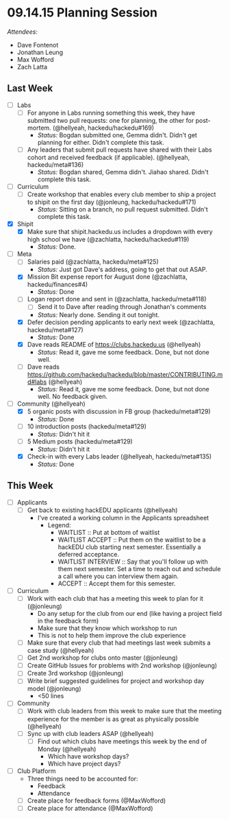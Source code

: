 # 09.14.15 Planning Session

_Attendees:_

- Dave Fontenot
- Jonathan Leung
- Max Wofford
- Zach Latta

## Last Week

- [ ] Labs
  - [ ] For anyone in Labs running something this week, they have submitted
    two pull requests: one for planning, the other for post-mortem. (@hellyeah,
    hackedu/hackedu#169)
    - _Status:_ Bogdan submitted one, Gemma didn't. Didn't get planning for
      either. Didn't complete this task.
  - [ ] Any leaders that submit pull requests have shared with their Labs
    cohort and received feedback (if applicable). (@hellyeah, hackedu/meta#136)
    - _Status:_ Bogdan shared, Gemma didn't. Jiahao shared. Didn't complete this
      task.
- [ ] Curriculum
  - [ ] Create workshop that enables every club member to ship a project to
    shipit on the first day (@jonleung, hackedu/hackedu#171)
    - _Status:_ Sitting on a branch, no pull request submitted. Didn't complete
      this task.
- [x] Shipit
  - [x] Make sure that shipit.hackedu.us includes a dropdown with every high
    school we have (@zachlatta, hackedu/hackedu#119)
    - _Status:_ Done.
- [ ] Meta
  - [ ] Salaries paid (@zachlatta, hackedu/meta#125)
      - _Status:_ Just got Dave's address, going to get that out ASAP.
  - [x] Mission Bit expense report for August done (@zachlatta,
    hackedu/finances#4)
      - _Status:_ Done
  - [ ] Logan report done and sent in (@zachlatta, hackedu/meta#118)
    - [ ] Send it to Dave after reading through Jonathan's comments
    - _Status:_ Nearly done. Sending it out tonight.
  - [x] Defer decision pending applicants to early next week (@zachlatta,
    hackedu/meta#127)
      - _Status:_ Done
  - [x] Dave reads README of https://clubs.hackedu.us (@hellyeah)
      - _Status:_ Read it, gave me some feedback. Done, but not done well.
  - [ ] Dave reads
    https://github.com/hackedu/hackedu/blob/master/CONTRIBUTING.md#labs
    (@hellyeah)
      - _Status:_ Read it, gave me some feedback. Done, but not done well. No
        feedback given.
- [ ] Community (@hellyeah)
  - [x] 5 organic posts with discussion in FB group (hackedu/meta#129)
    - _Status:_ Done
  - [ ] 10 introduction posts (hackedu/meta#129)
    - _Status:_ Didn't hit it
  - [ ] 5 Medium posts (hackedu/meta#129)
    - _Status:_ Didn't hit it
  - [x] Check-in with every Labs leader (@hellyeah, hackedu/meta#135)
    - _Status:_ Done

## This Week

- [ ] Applicants
  - [ ] Get back to existing hackEDU applicants (@hellyeah)
    - I've created a working column in the Applicants spreadsheet
      - Legend:
        - WAITLIST :: Put at bottom of waitlist
        - WAITLIST ACCEPT :: Put them on the waitlist to be a hackEDU club
             starting next semester. Essentially a deferred acceptance.
        - WAITLIST INTERVIEW :: Say that you'll follow up with them next
             semester. Set a time to reach out and schedule a call where you can
             interview them again.
        - ACCEPT :: Accept them for this semester.
- [ ] Curriculum
  - [ ] Work with each club that has a meeting this week to plan for it
    (@jonleung)
    - Do any setup for the club from our end (like having a project field in the
      feedback form)
    - Make sure that they know which workshop to run
    - This is not to help them improve the club experience
  - [ ] Make sure that every club that had meetings last week submits a case
    study (@hellyeah)
  - [ ] Get 2nd workshop for clubs onto master (@jonleung)
  - [ ] Create GitHub Issues for problems with 2nd workshop (@jonleung)
  - [ ] Create 3rd workshop (@jonleung)
  - [ ] Write brief suggested guidelines for project and workshop day model
    (@jonleung)
    - <50 lines
- [ ] Community
  - [ ] Work with club leaders from this week to make sure that the meeting
    experience for the member is as great as physically possible (@hellyeah)
  - [ ] Sync up with club leaders ASAP (@hellyeah)
    - [ ] Find out which clubs have meetings this week by the end of Monday
      (@hellyeah)
      - Which have workshop days?
      - Which have project days?
- [ ] Club Platform
  - Three things need to be accounted for:
    - Feedback
    - Attendance
  - [ ] Create place for feedback forms (@MaxWofford)
  - [ ] Create place for attendance (@MaxWofford)
